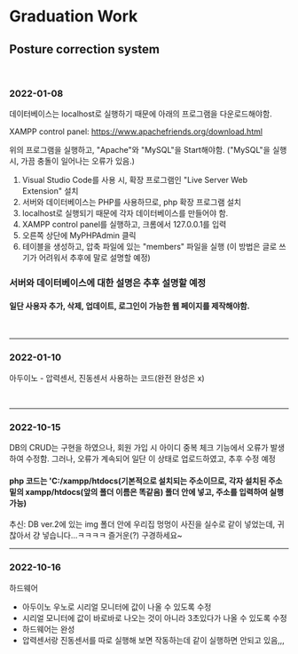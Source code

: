 # Graduation Work

## Posture correction system

<br/>

### 2022-01-08
데이터베이스는 localhost로 실행하기 때문에 아래의 프로그램을 다운로드해야함.

XAMPP control panel: https://www.apachefriends.org/download.html

위의 프로그램을 실행하고, "Apache"와 "MySQL"을 Start해야함. ("MySQL"을 실행 시, 가끔 충돌이 일어나는 오류가 있음.)

1. Visual Studio Code를 사용 시, 확장 프로그램인 "Live Server Web Extension" 설치
2. 서버와 데이터베이스는 PHP를 사용하므로, php 확장 프로그램 설치
3. localhost로 실행되기 때문에 각자 데이터베이스를 만들어야 함.
4. XAMPP control panel를 실행하고, 크롬에서 127.0.0.1를 입력
5. 오른쪽 상단에 MyPHPAdmin 클릭
6. 테이블을 생성하고, 압축 파일에 있는 "members" 파일을 실행 (이 방법은 글로 쓰기가 어려워서 추후에 말로 설명할 예정)

### 서버와 데이터베이스에 대한 설명은 추후 설명할 예정

#### 일단 사용자 추가, 삭제, 업데이트, 로그인이 가능한 웹 페이지를 제작해야함.

<br/>

---
### 2022-01-10
아두이노 - 압력센서, 진동센서 사용하는 코드(완전 완성은 x)

<br/>

---
### 2022-10-15
DB의 CRUD는 구현을 하였으나, 회원 가입 시 아이디 중복 체크 기능에서 오류가 발생하여 수정함. 그러나, 오류가 계속되어 일단 이 상태로 업로드하였고, 추후 수정 예정
#### php 코드는 'C:/xampp/htdocs(기본적으로 설치되는 주소이므로, 각자 설치된 주소 밑의 xampp/htdocs(앞의 폴더 이름은 똑같음) 폴더 안에 넣고, 주소를 입력하여 실행 가능) 

추신: DB ver.2에 있는 img 폴더 안에 우리집 멍멍이 사진을 실수로 같이 넣었는데, 귀찮아서 걍 넣습니다...ㅋㅋㅋㅋ 즐거운(?) 구경하세요~

---
### 2022-10-16
하드웨어
- 아두이노 우노로 시리얼 모니터에 값이 나올 수 있도록 수정
- 시리얼 모니터에 값이 바로바로 나오는 것이 아니라 3초있다가 나올 수 있도록 수정
- 하드웨어는 완성
- 압력센서랑 진동센서를 따로 실행해 보면 작동하는데 같이 실행하면 안되고 있음,,,
